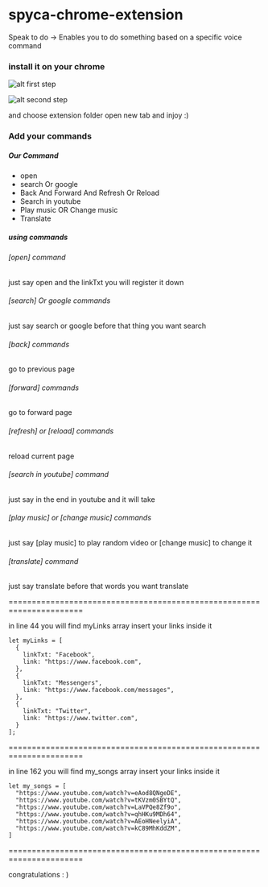 # spyca-chrome-extension
Speak to do -> Enables you to do something based on a specific voice command

### install it on your chrome 

![alt first step](https://i.ibb.co/p1kNv9q/image.png)

![alt second step](https://i.ibb.co/vvnYCkY/image-1.png)

and choose extension folder 
open new tab and injoy :)


### Add your commands 

##### Our Command
- open
- search Or google
- Back And Forward And Refresh Or Reload
- Search in youtube
- Play music OR Change music
- Translate


##### using commands

###### [open] command
  just say open and the linkTxt you will register it down

###### [search] Or google commands
  just say search or google before that thing you want search

###### [back] commands
  go to previous page

###### [forward] commands
  go to forward page
  
###### [refresh] or [reload] commands
  reload current page

###### [search in youtube] command
  just say in the end in youtube and it will take
  
###### [play music] or [change music] commands
  just say [play music] to play random video or [change music] to change it 
  
  
###### [translate] command
  just say translate before that words you want translate
  
======================================================================

in line 44 you will find myLinks array
insert your links inside it

```
let myLinks = [
  {
    linkTxt: "Facebook",
    link: "https://www.facebook.com",
  },
  {
    linkTxt: "Messengers",
    link: "https://www.facebook.com/messages",
  },
  {
    linkTxt: "Twitter",
    link: "https://www.twitter.com",
  }
];
```

======================================================================

in line 162 you will find my_songs array
insert your links inside it

```
let my_songs = [
  "https://www.youtube.com/watch?v=eAod8QNgeDE",
  "https://www.youtube.com/watch?v=tKVzm0SBYtQ",
  "https://www.youtube.com/watch?v=LaVPQe8Zf9o",
  "https://www.youtube.com/watch?v=qhHKu9MDh64",
  "https://www.youtube.com/watch?v=AEoHNeelyiA",
  "https://www.youtube.com/watch?v=kC89MhKddZM",
]
```

======================================================================

congratulations : )
